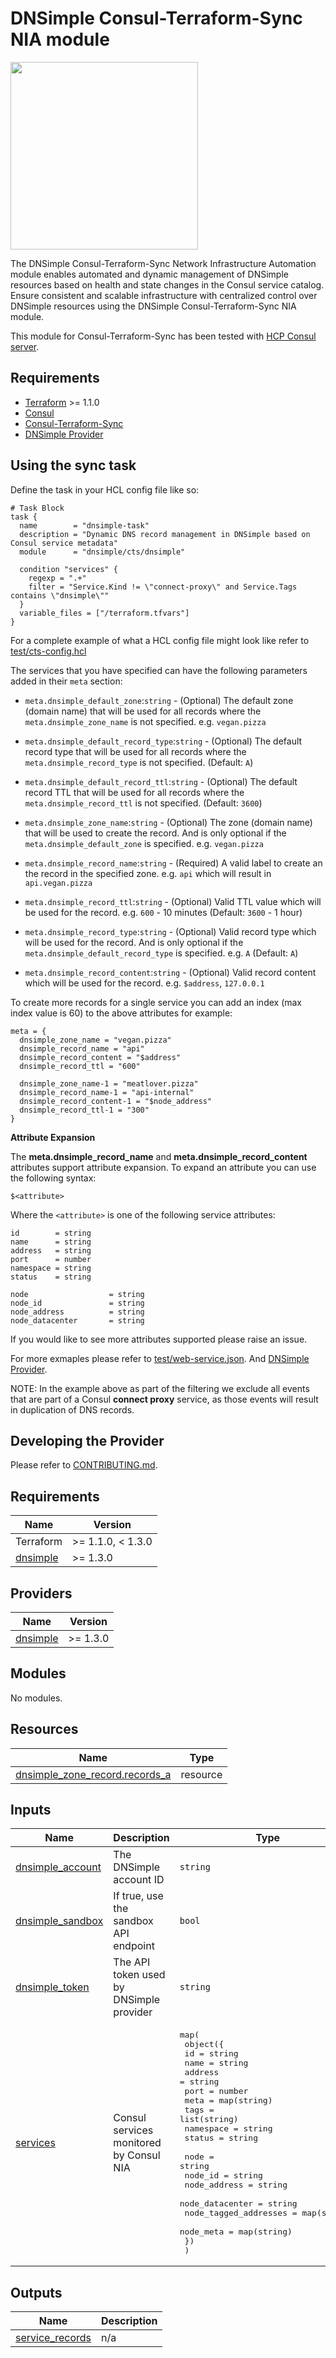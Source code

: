 # DNSimple Consul-Terraform-Sync NIA module

<img src="https://upload.wikimedia.org/wikipedia/commons/thumb/0/04/Terraform_Logo.svg/512px-Terraform_Logo.svg.png" width="300px">

The DNSimple Consul-Terraform-Sync Network Infrastructure Automation module enables automated and dynamic management of DNSimple resources based on health and state changes in the Consul service catalog. Ensure consistent and scalable infrastructure with centralized control over DNSimple resources using the DNSimple Consul-Terraform-Sync NIA module.

This module for Consul-Terraform-Sync has been tested with [HCP Consul server](https://cloud.hashicorp.com/products/consul).

## Requirements

- [Terraform](https://www.terraform.io/downloads.html) >= 1.1.0
- [Consul](https://www.consul.io/docs/install)
- [Consul-Terraform-Sync](https://www.consul.io/docs/nia/installation/install)
- [DNSimple Provider](https://www.terraform.io/docs/providers/dnsimple/index.html)

## Using the sync task

Define the task in your HCL config file like so:

```hcl
# Task Block
task {
  name        = "dnsimple-task"
  description = "Dynamic DNS record management in DNSimple based on Consul service metadata"
  module      = "dnsimple/cts/dnsimple"

  condition "services" {
    regexp = ".+"
    filter = "Service.Kind != \"connect-proxy\" and Service.Tags contains \"dnsimple\""
  }
  variable_files = ["/terraform.tfvars"]
}
```

For a complete example of what a HCL config file might look like refer to [test/cts-config.hcl](test/cts-config.hcl)

The services that you have specified can have the following parameters added in their `meta` section:

* `meta.dnsimple_default_zone`:`string` - (Optional) The default zone (domain name) that will be used for all records where the `meta.dnsimple_zone_name` is not specified. e.g. `vegan.pizza`
* `meta.dnsimple_default_record_type`:`string` - (Optional) The default record type that will be used for all records where the `meta.dnsimple_record_type` is not specified. (Default: `A`)
* `meta.dnsimple_default_record_ttl`:`string` - (Optional) The default record TTL that will be used for all records where the `meta.dnsimple_record_ttl` is not specified. (Default: `3600`)

* `meta.dnsimple_zone_name`:`string` - (Optional) The zone (domain name) that will be used to create the record. And is only optional if the `meta.dnsimple_default_zone` is specified. e.g. `vegan.pizza`
* `meta.dnsimple_record_name`:`string` - (Required) A valid label to create an the record in the specified zone. e.g. `api` which will result in `api.vegan.pizza`
* `meta.dnsimple_record_ttl`:`string` - (Optional) Valid TTL value which will be used for the record. e.g. `600` - 10 minutes (Default: `3600` - 1 hour)
* `meta.dnsimple_record_type`:`string` - (Optional) Valid record type which will be used for the record. And is only optional if the `meta.dnsimple_default_record_type` is specified. e.g. `A` (Default: `A`)
* `meta.dnsimple_record_content`:`string` - (Optional) Valid record content which will be used for the record. e.g. `$address`, `127.0.0.1`

To create more records for a single service you can add an index (max index value is 60) to the above attributes for example:

```hcl
meta = {
  dnsimple_zone_name = "vegan.pizza"
  dnsimple_record_name = "api"
  dnsimple_record_content = "$address"
  dnsimple_record_ttl = "600"

  dnsimple_zone_name-1 = "meatlover.pizza"
  dnsimple_record_name-1 = "api-internal"
  dnsimple_record_content-1 = "$node_address"
  dnsimple_record_ttl-1 = "300"
}
```

**Attribute Expansion**

The **meta.dnsimple_record_name** and **meta.dnsimple_record_content** attributes support attribute expansion. To expand an attribute you can use the following syntax:

```
$<attribute>
```

Where the `<attribute>` is one of the following service attributes:

```hcl
id        = string
name      = string
address   = string
port      = number
namespace = string
status    = string

node                  = string
node_id               = string
node_address          = string
node_datacenter       = string
```

If you would like to see more attributes supported please raise an issue.

For more exmaples please refer to [test/web-service.json](test/web-service.json). And [DNSimple Provider](https://www.terraform.io/docs/providers/dnsimple/index.html).

NOTE: In the example above as part of the filtering we exclude all events that are part of a Consul **connect proxy** service, as those events will result in duplication of DNS records.

## Developing the Provider

Please refer to [CONTRIBUTING.md](CONTRIBUTING.md).

<!-- BEGIN_TF_DOCS -->
## Requirements

| Name                                                                   | Version           |
| ---------------------------------------------------------------------- | ----------------- |
| Terraform                                                              | >= 1.1.0, < 1.3.0 |
| <a name="requirement_dnsimple"></a> [dnsimple](#requirement\_dnsimple) | >= 1.3.0          |

## Providers

| Name                                                             | Version  |
| ---------------------------------------------------------------- | -------- |
| <a name="provider_dnsimple"></a> [dnsimple](#provider\_dnsimple) | >= 1.3.0 |

## Modules

No modules.

## Resources

| Name                                                                                                                          | Type     |
| ----------------------------------------------------------------------------------------------------------------------------- | -------- |
| [dnsimple_zone_record.records_a](https://registry.terraform.io/providers/dnsimple/dnsimple/latest/docs/resources/zone_record) | resource |

## Inputs

| Name                                                                                 | Description                             | Type                                                                                                                                                                                                                                                                                                                                                                                                                                                                                                                                                      | Default | Required |
| ------------------------------------------------------------------------------------ | --------------------------------------- | --------------------------------------------------------------------------------------------------------------------------------------------------------------------------------------------------------------------------------------------------------------------------------------------------------------------------------------------------------------------------------------------------------------------------------------------------------------------------------------------------------------------------------------------------------- | ------- | :------: |
| <a name="input_dnsimple_account"></a> [dnsimple\_account](#input\_dnsimple\_account) | The DNSimple account ID                 | `string`                                                                                                                                                                                                                                                                                                                                                                                                                                                                                                                                                  | n/a     |   yes    |
| <a name="input_dnsimple_sandbox"></a> [dnsimple\_sandbox](#input\_dnsimple\_sandbox) | If true, use the sandbox API endpoint   | `bool`                                                                                                                                                                                                                                                                                                                                                                                                                                                                                                                                                    | n/a     |   yes    |
| <a name="input_dnsimple_token"></a> [dnsimple\_token](#input\_dnsimple\_token)       | The API token used by DNSimple provider | `string`                                                                                                                                                                                                                                                                                                                                                                                                                                                                                                                                                  | n/a     |   yes    |
| <a name="input_services"></a> [services](#input\_services)                           | Consul services monitored by Consul NIA | <pre>map(<br>    object({<br>      id        = string<br>      name      = string<br>      address   = string<br>      port      = number<br>      meta      = map(string)<br>      tags      = list(string)<br>      namespace = string<br>      status    = string<br><br>      node                  = string<br>      node_id               = string<br>      node_address          = string<br>      node_datacenter       = string<br>      node_tagged_addresses = map(string)<br>      node_meta             = map(string)<br>    })<br>  )</pre> | n/a     |   yes    |

## Outputs

| Name                                                                                | Description |
| ----------------------------------------------------------------------------------- | ----------- |
| <a name="output_service_records"></a> [service\_records](#output\_service\_records) | n/a         |
<!-- END_TF_DOCS -->
